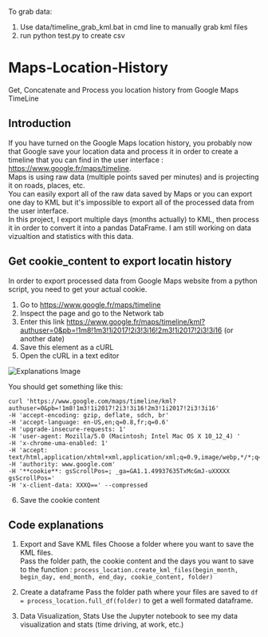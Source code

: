 To grab data:
1) Use data/timeline_grab_kml.bat in cmd line to manually grab kml files
2) run python test.py to create csv

# Maps-Location-History
Get, Concatenate and Process you location history from Google Maps TimeLine

## Introduction
If you have turned on the Google Maps location history, you probably now that Google save your location data and process it in order to create a timeline that you can find in the user interface : https://www.google.fr/maps/timeline.  
Maps is using raw data (multiple points saved per minutes) and is projecting it on roads, places, etc.  
You can easily export all of the raw data saved by Maps or you can export one day to KML but it's impossible to export all of the processed data from the user interface.  
In this project, I export multiple days (months actually) to KML, then process it in order to convert it into a pandas DataFrame. I am still working on data vizualtion and statistics with this data.  

## Get cookie_content to export locatin history
In order to export processed data from Google Maps website from a python script, you need to get your actual cookie.
1. Go to https://www.google.fr/maps/timeline
2. Inspect the page and go to the Network tab
3. Enter this link https://www.google.fr/maps/timeline/kml?authuser=0&pb=!1m8!1m3!1i2017!2i3!3i16!2m3!1i2017!2i3!3i16 (or another date)
4. Save this element as a cURL
5. Open the cURL in a text editor

![Explanations Image](https://github.com/alexattia/Maps-Location-History/blob/master/saved_as_curl.png)

You should get something like this:
```
curl 'https://www.google.com/maps/timeline/kml?authuser=0&pb=!1m8!1m3!1i2017!2i3!3i16!2m3!1i2017!2i3!3i16'   
-H 'accept-encoding: gzip, deflate, sdch, br'   
-H 'accept-language: en-US,en;q=0.8,fr;q=0.6'   
-H 'upgrade-insecure-requests: 1'   
-H 'user-agent: Mozilla/5.0 (Macintosh; Intel Mac OS X 10_12_4) '   
-H 'x-chrome-uma-enabled: 1'   
-H 'accept: text/html,application/xhtml+xml,application/xml;q=0.9,image/webp,*/*;q=0.8' 
-H 'authority: www.google.com'   
-H '**cookie**: gsScrollPos=; _ga=GA1.1.49937635TxMcGmJ-uXXXXX gsScrollPos='  
-H 'x-client-data: XXXQ==' --compressed 
```
6. Save the cookie content

## Code explanations

1. Export and Save KML files
Choose a folder where you want to save the KML files.  
Pass the folder path, the cookie content and the days you want to save to the function :
`process_location.create_kml_files(begin_month, begin_day, end_month, end_day, cookie_content, folder)`

2. Create a dataframe
Pass the folder path where your files are saved to `df = process_location.full_df(folder)` to get a well formated dataframe.

3. Data Visualization, Stats
Use the Jupyter notebook to see my data visualization and stats (time driving, at work, etc.)
